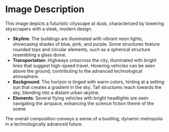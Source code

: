 # Image Description

This image depicts a futuristic cityscape at dusk, characterized by towering skyscrapers with a sleek, modern design. 

- **Skyline**: The buildings are illuminated with vibrant neon lights, showcasing shades of blue, pink, and purple. Some structures feature rounded tops and circular elements, such as a spherical structure resembling a glass dome.
- **Transportation**: Highways crisscross the city, illuminated with bright lines that suggest high-speed travel. Hovering vehicles can be seen above the ground, contributing to the advanced technological atmosphere.
- **Background**: The horizon is tinged with warm colors, hinting at a setting sun that creates a gradient in the sky. Tall structures reach towards the sky, blending into a distant urban skyline.
- **Elements**: Several flying vehicles with bright headlights are seen navigating the airspace, enhancing the science fiction theme of the scene.

The overall composition conveys a sense of a bustling, dynamic metropolis in a technologically advanced future.